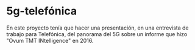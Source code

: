 # 5g-telefónica

En este proyecto tenía que hacer una presentación, en una entrevista de trabajo para Telefónica, del panorama del 5G sobre un informe que hizo "Ovum TMT INtelligence" en 2016.
